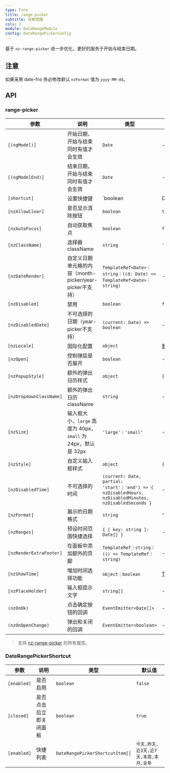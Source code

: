 ```yaml
---
type: Form
title: range-picker
subtitle: 日期范围
cols: 1
module: DataRangeModule
config: DateRangePickerConfig
---
```


基于 `nz-range-picker` 进一步优化，更好的服务于开始与结束日期。

## 注意

如果采用 date-fns 务必修改默认 `nzFormat` 值为 `yyyy-MM-dd`。

## API

### range-picker

参数                    | 说明                                                       | 类型                                                                                                   | 默认值
------------------------|----------------------------------------------------------|--------------------------------------------------------------------------------------------------------|--------------------------------------------------------------------------------------------------------
`[(ngModel)]`           | 开始日期，开始与结束同时有值才会生效                        | `Date`                                                                                                 | -
`[(ngModelEnd)]`        | 结束日期，开始与结束同时有值才会生效                        | `Date`                                                                                                 | -
`[shortcut]`            | 设置快捷键                                                 | `boolean | DateRangePickerShortcut`                                                                    | `false`
`[nzAllowClear]`        | 是否显示清除按钮                                           | `boolean`                                                                                              | `true`
`[nzAutoFocus]`         | 自动获取焦点                                               | `boolean`                                                                                              | `false`
`[nzClassName]`         | 选择器 className                                           | `string`                                                                                               | `''`
`[nzDateRender]`        | 自定义日期单元格的内容（month-picker/year-picker不支持）     | `TemplateRef<Date>｜string｜((d: Date) => TemplateRef<Date>｜string)`                                     | -
`[nzDisabled]`          | 禁用                                                       | `boolean`                                                                                              | `false`
`[nzDisabledDate]`      | 不可选择的日期（year-picker不支持）                          | `(current: Date) => boolean`                                                                           | -
`[nzLocale]`            | 国际化配置                                                 | `object`                                                                                               | [默认配置](https://github.com/ant-design/ant-design/blob/master/components/date-picker/locale/example.json)
`[nzOpen]`              | 控制弹层是否展开                                           | `boolean`                                                                                              | -
`[nzPopupStyle]`        | 额外的弹出日历样式                                         | `object`                                                                                               | `{}`
`[nzDropdownClassName]` | 额外的弹出日历 className                                   | `string`                                                                                               | -
`[nzSize]`              | 输入框大小，`large` 高度为 40px，`small` 为 24px，默认是 32px | `'large'｜'small'`                                                                                      | -
`[nzStyle]`             | 自定义输入框样式                                           | `object`                                                                                               | `{}`
`[nzDisabledTime]`      | 不可选择的时间                                             | `(current: Date, partial: 'start'｜'end') => { nzDisabledHours, nzDisabledMinutes, nzDisabledSeconds }` | -
`[nzFormat]`            | 展示的日期格式                                             | `string`                                                                                               | `"yyyy-MM-dd"`
`[nzRanges]`            | 预设时间范围快捷选择                                       | `{ [ key: string ]: Date[] }`                                                                          | -
`[nzRenderExtraFooter]` | 在面板中添加额外的页脚                                     | `TemplateRef｜string｜(() => TemplateRef｜string)`                                                        | -
`[nzShowTime]`          | 增加时间选择功能                                           | `object｜boolean`                                                                                       | [TimePicker Options](/components/time-picker/zh#api)
`[nzPlaceHolder]`       | 输入框提示文字                                             | `string[]`                                                                                             | -
`(nzOnOk)`              | 点击确定按钮的回调                                         | `EventEmitter<Date[]>`                                                                                 | -
`(nzOnOpenChange)`      | 弹出和关闭的回调                                           | `EventEmitter<boolean>`                                                                                | -

> 支持 [nz-range-picker](https://ng.ant.design/components/date-picker/zh#nz-range-picker) 的所有属性。

### DateRangePickerShortcut

参数        | 说明                   | 类型                            | 默认值
------------|----------------------|---------------------------------|---------------
`[enabled]` | 是否启用               | `boolean`                       | `false`
`[closed]`  | 是否点击后立即关闭面板 | `boolean`                       | `true`
`[enabled]` | 快捷列表               | `DateRangePickerShortcutItem[]` | `今天,昨天,近3天,近7天,本周,本月,全年`
